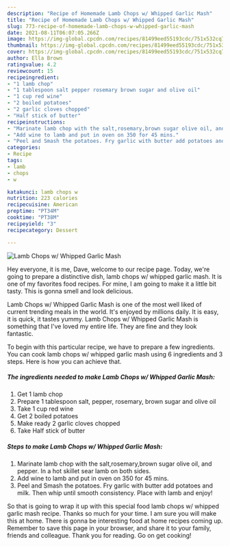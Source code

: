 ```yaml
---
description: "Recipe of Homemade Lamb Chops w/ Whipped Garlic Mash"
title: "Recipe of Homemade Lamb Chops w/ Whipped Garlic Mash"
slug: 773-recipe-of-homemade-lamb-chops-w-whipped-garlic-mash
date: 2021-08-11T06:07:05.266Z
image: https://img-global.cpcdn.com/recipes/81499eed55193cdc/751x532cq70/lamb-chops-w-whipped-garlic-mash-recipe-main-photo.jpg
thumbnail: https://img-global.cpcdn.com/recipes/81499eed55193cdc/751x532cq70/lamb-chops-w-whipped-garlic-mash-recipe-main-photo.jpg
cover: https://img-global.cpcdn.com/recipes/81499eed55193cdc/751x532cq70/lamb-chops-w-whipped-garlic-mash-recipe-main-photo.jpg
author: Ella Brown
ratingvalue: 4.2
reviewcount: 15
recipeingredient:
- "1 lamb chop"
- "1 tablespoon salt pepper rosemary brown sugar and olive oil"
- "1 cup red wine"
- "2 boiled potatoes"
- "2 garlic cloves chopped"
- "Half stick of butter"
recipeinstructions:
- "Marinate lamb chop with the salt,rosemary,brown sugar olive oil, and pepper. In a hot skillet sear lamb on both sides."
- "Add wine to lamb and put in oven on 350 for 45 mins."
- "Peel and Smash the potatoes. Fry garlic with butter add potatoes and milk. Then whip until smooth consistency. Place with lamb and enjoy!"
categories:
- Recipe
tags:
- lamb
- chops
- w

katakunci: lamb chops w 
nutrition: 223 calories
recipecuisine: American
preptime: "PT34M"
cooktime: "PT38M"
recipeyield: "3"
recipecategory: Dessert

---
```



![Lamb Chops w/ Whipped Garlic Mash](https://img-global.cpcdn.com/recipes/81499eed55193cdc/751x532cq70/lamb-chops-w-whipped-garlic-mash-recipe-main-photo.jpg)

Hey everyone, it is me, Dave, welcome to our recipe page. Today, we're going to prepare a distinctive dish, lamb chops w/ whipped garlic mash. It is one of my favorites food recipes. For mine, I am going to make it a little bit tasty. This is gonna smell and look delicious.



Lamb Chops w/ Whipped Garlic Mash is one of the most well liked of current trending meals in the world. It's enjoyed by millions daily. It is easy, it is quick, it tastes yummy. Lamb Chops w/ Whipped Garlic Mash is something that I've loved my entire life. They are fine and they look fantastic.


To begin with this particular recipe, we have to prepare a few ingredients. You can cook lamb chops w/ whipped garlic mash using 6 ingredients and 3 steps. Here is how you can achieve that.

<!--inarticleads1-->

##### The ingredients needed to make Lamb Chops w/ Whipped Garlic Mash:

1. Get 1 lamb chop
1. Prepare 1 tablespoon salt, pepper, rosemary, brown sugar and olive oil
1. Take 1 cup red wine
1. Get 2 boiled potatoes
1. Make ready 2 garlic cloves chopped
1. Take Half stick of butter




<!--inarticleads2-->

##### Steps to make Lamb Chops w/ Whipped Garlic Mash:

1. Marinate lamb chop with the salt,rosemary,brown sugar olive oil, and pepper. In a hot skillet sear lamb on both sides.
1. Add wine to lamb and put in oven on 350 for 45 mins.
1. Peel and Smash the potatoes. Fry garlic with butter add potatoes and milk. Then whip until smooth consistency. Place with lamb and enjoy!




So that is going to wrap it up with this special food lamb chops w/ whipped garlic mash recipe. Thanks so much for your time. I am sure you will make this at home. There is gonna be interesting food at home recipes coming up. Remember to save this page in your browser, and share it to your family, friends and colleague. Thank you for reading. Go on get cooking!
